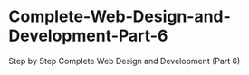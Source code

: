 # Complete-Web-Design-and-Development-Part-6
Step by Step Complete Web Design and Development (Part 6)
